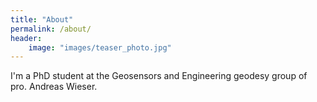 ```yaml
---
title: "About"
permalink: /about/
header:
    image: "images/teaser_photo.jpg"
---
```

I'm a PhD student at the Geosensors and Engineering geodesy group of pro. Andreas Wieser.
